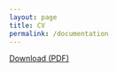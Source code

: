 ```yaml
---
layout: page
title: CV
permalink: /documentation
---
```


[Download (PDF)](https://github.com/jeremysutherland/jeremysutherland.github.io/files/9121752/Jeremy-Sutherland-CV.pdf)
